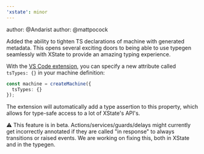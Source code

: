 ```yaml
---
'xstate': minor
---
```


author: @Andarist
author: @mattpocock

Added the ability to tighten TS declarations of machine with generated metadata. This opens several exciting doors to being able to use typegen seamlessly with XState to provide an amazing typing experience.

With the [VS Code extension](https://marketplace.visualstudio.com/items?itemName=statelyai.stately-vscode), you can specify a new attribute called `tsTypes: {}` in your machine definition:

```ts
const machine = createMachine({
  tsTypes: {}
});
```

The extension will automatically add a type assertion to this property, which allows for type-safe access to a lot of XState's API's.

⚠️ This feature is in beta. Actions/services/guards/delays might currently get incorrectly annotated if they are called "in response" to always transitions or raised events. We are working on fixing this, both in XState and in the typegen.

